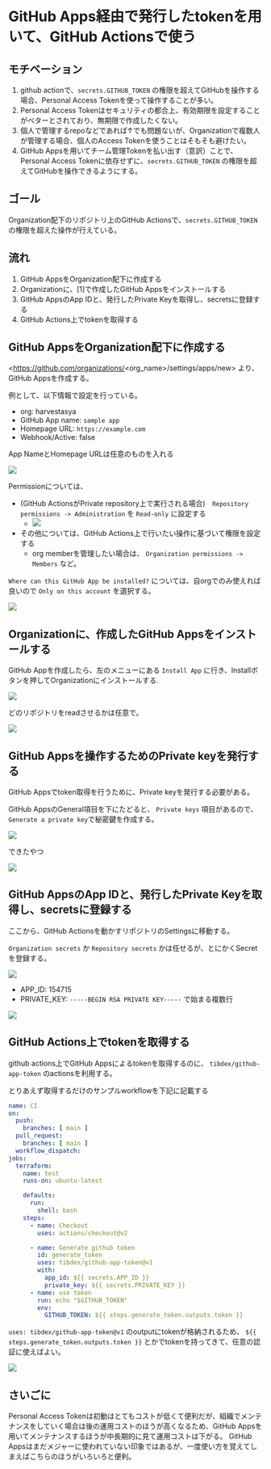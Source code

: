 # GitHub Apps経由で発行したtokenを用いて、GitHub Actionsで使う

## モチベーション

1. github actionで、`secrets.GITHUB_TOKEN` の権限を超えてGitHubを操作する場合、Personal Access Tokenを使って操作することが多い。
2. Personal Access Tokenはセキュリティの都合上、有効期限を設定することがベターとされており、無期限で作成したくない。
3. 個人で管理するrepoなどであれば↑でも問題ないが、Organizationで複数人が管理する場合、個人のAccess Tokenを使うことはそもそも避けたい。
4. GitHub Appsを用いてチーム管理Tokenを払い出す（意訳）ことで、Personal Access Tokenに依存せずに、`secrets.GITHUB_TOKEN` の権限を超えてGitHubを操作できるようにする。

## ゴール

Organization配下のリポジトリ上のGitHub Actionsで、`secrets.GITHUB_TOKEN`の権限を超えた操作が行えている。

## 流れ

1. GitHub AppsをOrganization配下に作成する
2. Organizationに、[1]で作成したGitHub Appsをインストールする
3. GitHub AppsのApp IDと、発行したPrivate Keyを取得し、secretsに登録する
4. GitHub Actions上でtokenを取得する

## GitHub AppsをOrganization配下に作成する

<https://github.com/organizations/<org_name>/settings/apps/new> より、GitHub Appsを作成する。

例として、以下情報で設定を行っている。

- org: harvestasya
- GitHub App name: `sample app`
- Homepage URL: `https://example.com`
- Webhook/Active: false

App NameとHomepage URLは任意のものを入れる

![](Pasted%20image%2020211127045245.png)

Permissionについては、

- (GitHub ActionsがPrivate repository上で実行される場合)　`Repository permissions -> Administration` を `Read-only` に設定する
  - ![](Pasted%20image%2020211127045149.png)
- その他については、GitHub Actions上で行いたい操作に基づいて権限を設定する
  - org memberを管理したい場合は、 `Organization permissions -> Members` など。

`Where can this GitHub App be installed?` については、自orgでのみ使えれば良いので `Only on this account` を選択する。

![](Pasted%20image%2020211127045414.png)

## Organizationに、作成したGitHub Appsをインストールする

GitHub Appを作成したら、左のメニューにある `Install App` に行き、Installボタンを押してOrganizationにインストールする.

![](Pasted%20image%2020211127045621.png)

どのリポジトリをreadさせるかは任意で。

![](Pasted%20image%2020211127045650.png)

## GitHub Appsを操作するためのPrivate keyを発行する

GitHub Appsでtoken取得を行うために、Private keyを発行する必要がある。

GitHub AppsのGeneral項目を下にたどると、 `Private keys` 項目があるので、 `Generate a private key`で秘密鍵を作成する。

![](Pasted%20image%2020211127045831.png)

できたやつ

![](Pasted%20image%2020211127045851.png)

## GitHub AppsのApp IDと、発行したPrivate Keyを取得し、secretsに登録する

ここから、GitHub Actionsを動かすリポジトリのSettingsに移動する。

`Organization secrets` か `Repository secrets` かは任せるが、とにかくSecretを登録する。

![](Pasted%20image%2020211127050101.png)

- APP_ID: 154715
- PRIVATE_KEY: `-----BEGIN RSA PRIVATE KEY-----` で始まる複数行

![](Pasted%20image%2020211127050203.png)

## GitHub Actions上でtokenを取得する

github actions上でGitHub Appsによるtokenを取得するのに、 `tibdex/github-app-token` のactionsを利用する。

とりあえず取得するだけのサンプルworkflowを下記に記載する

```yaml
name: CI
on:
  push:
    branches: [ main ]
  pull_request:
    branches: [ main ]
  workflow_dispatch:
jobs:
  terraform:
    name: test
    runs-on: ubuntu-latest

    defaults:
      run:
        shell: bash
    steps:
      - name: Checkout
        uses: actions/checkout@v2

      - name: Generate github token
        id: generate_token
        uses: tibdex/github-app-token@v1
        with:
          app_id: ${{ secrets.APP_ID }}
          private_key: ${{ secrets.PRIVATE_KEY }}
      - name: use token
        run: echo "$GITHUB_TOKEN"
        env:
          GITHUB_TOKEN: ${{ steps.generate_token.outputs.token }}

```

`uses: tibdex/github-app-token@v1` のoutputにtokenが格納されるため、 `${{ steps.generate_token.outputs.token }}` とかでtokenを持ってきて、任意の認証に使えばよい。

![](Pasted%20image%2020211127051620.png)

## さいごに

Personal Access Tokenは初動はとてもコストが低くて便利だが、組織でメンテナンスをしていく場合は後の運用コストのほうが高くなるため、GitHub Appsを用いてメンテナンスするほうが中長期的に見て運用コストは下がる。
GitHub Appsはまだメジャーに使われていない印象ではあるが、一度使い方を覚えてしまえばこちらのほうがいろいろと便利。